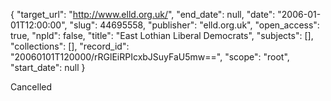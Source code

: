 {
  "target_url": "http://www.elld.org.uk/", 
  "end_date": null, 
  "date": "2006-01-01T12:00:00", 
  "slug": 44695558, 
  "publisher": "elld.org.uk", 
  "open_access": true, 
  "npld": false, 
  "title": "East Lothian Liberal Democrats", 
  "subjects": [], 
  "collections": [], 
  "record_id": "20060101T120000/rRGlEiRPIcxbJSuyFaU5mw==", 
  "scope": "root", 
  "start_date": null
}

Cancelled